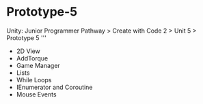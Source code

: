 # Prototype-5
 Unity: Junior Programmer Pathway > Create with Code 2 > Unit 5 > Prototype 5
'''
- 2D View
- AddTorque
- Game Manager
- Lists
- While Loops
- IEnumerator and Coroutine
- Mouse Events

